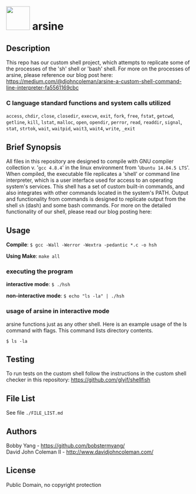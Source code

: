 # <img src="https://upload.wikimedia.org/wikipedia/commons/b/b0/Arsine-underside-3D-vdW.png" width="64" height="64" /> arsine

## Description

This repo has our custom shell project, which attempts to replicate some of the
processes of the 'sh' shell or 'bash' shell.  For more on the processes of
arsine, please reference our blog post here: https://medium.com/@djohncoleman/arsine-a-custom-shell-command-line-interpreter-fa5561169cbc

### C language standard functions and system calls utilized

`access`, `chdir`, `close`, `closedir`, `execve`, `exit`, `fork`,
`free`, `fstat`, `getcwd`, `getline`, `kill`, `lstat`, `malloc`,
`open`, `opendir`, `perror`, `read`, `readdir`, `signal`, `stat`,
`strtok`, `wait`, `waitpid`, `wait3`, `wait4`, `write`, `_exit`

## Brief Synopsis

All files in this repository are designed to compile with GNU compiler
collection v. '`gcc 4.8.4`' in the linux environment from '`Ubuntu 14.04.5
LTS`'.  When compiled, the executable file replicates a 'shell' or command line
interpreter, which is a user interface used for access to an operating system's
services.  This shell has a set of custom built-in commands, and also integrates
with other commands located in the system's PATH.  Output and functionality from
commands is designed to replicate output from the shell `sh` (dash) and some
bash commands.  For more on the detailed functionality of our shell, please read
our blog posting here:

## Usage

**Compile**: `$ gcc -Wall -Werror -Wextra -pedantic *.c -o hsh`

**Using Make**: `make all`

### executing the program

**interactive mode**: `$ ./hsh`

**non-interactive mode**: `$ echo "ls -la" | ./hsh`

### usage of arsine in interactive mode

arsine functions just as any other shell.  Here is an example usage of the ls
command with flags.  This command lists directory contents.

```
$ ls -la
```

## Testing

To run tests on the custom shell follow the instructions in the custom shell
checker in this repository: https://github.com/glyif/shellfish

## File List

See file `./FILE_LIST.md`

## Authors

Bobby Yang - https://github.com/bobstermyang/  
David John Coleman II - http://www.davidjohncoleman.com/

## License

Public Domain, no copyright protection
